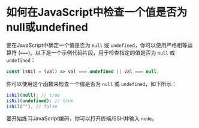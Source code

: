 # 如何在JavaScript中检查一个值是否为null或undefined

要在JavaScript中确定一个值是否为 `null` 或 `undefined`，你可以使用严格相等运算符 (`===`)。以下是一个示例代码片段，用于检查指定的值是否为 `null` 或 `undefined`：

```js
const isNil = (val) => val === undefined || val === null;
```

你可以使用这个函数来检查一个值是否为 `null` 或 `undefined`，如下所示：

```js
isNil(null); // true
isNil(undefined); // true
isNil(""); // false
```

要开始练习JavaScript编码，你可以打开终端/SSH并输入 `node`。

